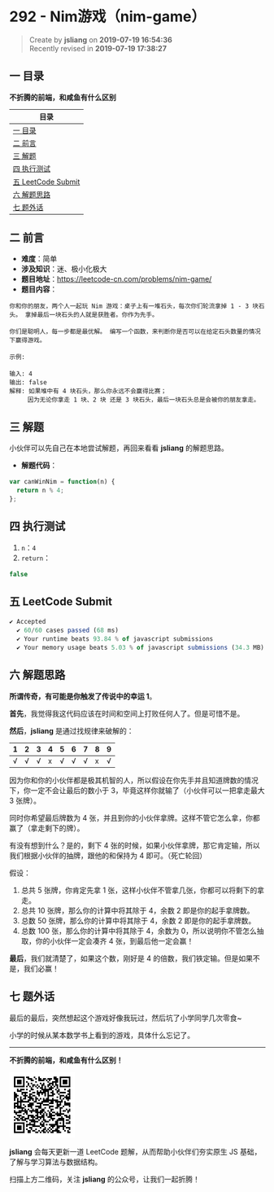 292 - Nim游戏（nim-game）
===

> Create by **jsliang** on **2019-07-19 16:54:36**  
> Recently revised in **2019-07-19 17:38:27**

## <a name="chapter-one" id="chapter-one">一 目录</a>

**不折腾的前端，和咸鱼有什么区别**

| 目录 |
| --- | 
| [一 目录](#chapter-one) | 
| [二 前言](#chapter-two) |
| [三 解题](#chapter-three) |
| [四 执行测试](#chapter-four) |
| [五 LeetCode Submit](#chapter-five) |
| [六 解题思路](#chapter-six) |
| [七 题外话](#chapter-seven) |

## <a name="chapter-two" id="chapter-two">二 前言</a>



* **难度**：简单
* **涉及知识**：迷、极小化极大
* **题目地址**：https://leetcode-cn.com/problems/nim-game/
* **题目内容**：

```
你和你的朋友，两个人一起玩 Nim 游戏：桌子上有一堆石头，每次你们轮流拿掉 1 - 3 块石头。 拿掉最后一块石头的人就是获胜者。你作为先手。

你们是聪明人，每一步都是最优解。 编写一个函数，来判断你是否可以在给定石头数量的情况下赢得游戏。

示例:

输入: 4
输出: false 
解释: 如果堆中有 4 块石头，那么你永远不会赢得比赛；
     因为无论你拿走 1 块、2 块 还是 3 块石头，最后一块石头总是会被你的朋友拿走。
```

## <a name="chapter-three" id="chapter-three">三 解题</a>



小伙伴可以先自己在本地尝试解题，再回来看看 **jsliang** 的解题思路。

* **解题代码**：

```js
var canWinNim = function(n) {
  return n % 4;
};
```

## <a name="chapter-four" id="chapter-four">四 执行测试</a>



1. `n`：`4`
2. `return`：

```js
false
```

## <a name="chapter-five" id="chapter-five">五 LeetCode Submit</a>



```js
✔ Accepted
  ✔ 60/60 cases passed (68 ms)
  ✔ Your runtime beats 93.84 % of javascript submissions
  ✔ Your memory usage beats 5.03 % of javascript submissions (34.3 MB)
```

## <a name="chapter-six" id="chapter-six">六 解题思路</a>



**所谓传奇，有可能是你触发了传说中的幸运 1**。

**首先**，我觉得我这代码应该在时间和空间上打败任何人了。但是可惜不是。

**然后**，**jsliang** 是通过找规律来破解的：

| 1 | 2 | 3 | 4 | 5 | 6 | 7 | 8 | 9 |
| --- | --- | --- | --- | --- | --- | --- | --- | --- |
| √ | √ | √ | x | √ | √ | √ | x | √ |

因为你和你的小伙伴都是极其机智的人，所以假设在你先手并且知道牌数的情况下，你一定不会让最后的数小于 3，毕竟这样你就输了（小伙伴可以一把拿走最大 3 张牌）。

同时你希望最后牌数为 4 张，并且到你的小伙伴拿牌。这样不管它怎么拿，你都赢了（拿走剩下的牌）。

有没有想到什么？是的，剩下 4 张的时候，如果小伙伴拿牌，那它肯定输，所以我们根据小伙伴的抽牌，跟他的和保持为 4 即可。（死亡轮回）

假设：

1. 总共 5 张牌，你肯定先拿 1 张，这样小伙伴不管拿几张，你都可以将剩下的拿走。
2. 总共 10 张牌，那么你的计算中将其除于 4，余数 2 即是你的起手拿牌数。
3. 总数 50 张牌，那么你的计算中将其除于 4，余数 2 即是你的起手拿牌数。
4. 总数 100 张，那么你的计算中将其除于 4，余数为 0，所以说明你不管怎么抽取，你的小伙伴一定会凑齐 4 张，到最后他一定会赢！

**最后**，我们就清楚了，如果这个数，刚好是 4 的倍数，我们铁定输。但是如果不是，我们必赢！

## <a name="chapter-seven" id="chapter-seven">七 题外话</a>



最后的最后，突然想起这个游戏好像我玩过，然后坑了小学同学几次零食~

小学的时候从某本数学书上看到的游戏，具体什么忘记了。

---

**不折腾的前端，和咸鱼有什么区别！**

![图](../../../public-repertory/img/z-small-wechat-public-address.jpg)

**jsliang** 会每天更新一道 LeetCode 题解，从而帮助小伙伴们夯实原生 JS 基础，了解与学习算法与数据结构。

扫描上方二维码，关注 **jsliang** 的公众号，让我们一起折腾！

